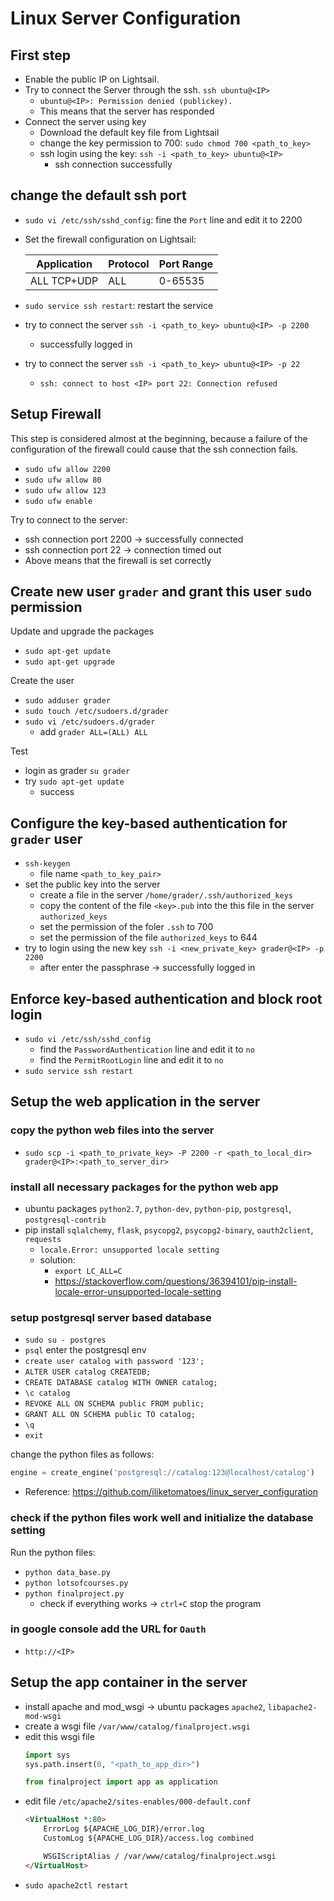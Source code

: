 # Linux Server Configuration

## First step
* Enable the public IP on Lightsail.
* Try to connect the Server through the ssh. `ssh ubuntu@<IP>`
    * `ubuntu@<IP>: Permission denied (publickey).`
    * This means that the server has responded
* Connect the server using key
    * Download the default key file from Lightsail
    * change the key permission to 700: `sudo chmod 700 <path_to_key>`
    * ssh login using the key: `ssh -i <path_to_key> ubuntu@<IP>`
        * ssh connection successfully

## change the default ssh port
* `sudo vi /etc/ssh/sshd_config`: fine the `Port` line and edit it to 2200
* Set the firewall configuration on Lightsail:
    
    |Application|Protocol|Port Range|
    |---|---|---|
    |ALL TCP+UDP|ALL|0-65535|

* `sudo service ssh restart`: restart the service
* try to connect the server `ssh -i <path_to_key> ubuntu@<IP> -p 2200`
    * successfully logged in
* try to connect the server `ssh -i <path_to_key> ubuntu@<IP> -p 22`
    * `ssh: connect to host <IP> port 22: Connection refused`

## Setup Firewall

This step is considered almost at the beginning, because a failure of the configuration of the firewall could cause that the ssh connection fails.

* `sudo ufw allow 2200`
* `sudo ufw allow 80`
* `sudo ufw allow 123`
* `sudo ufw enable`

Try to connect to the server:
* ssh connection port 2200 -> successfully connected
* ssh connection port 22 -> connection timed out
* Above means that the firewall is set correctly

## Create new user `grader` and grant this user `sudo` permission
Update and upgrade the packages
* `sudo apt-get update`
* `sudo apt-get upgrade`

Create the user
* `sudo adduser grader`
* `sudo touch /etc/sudoers.d/grader`
* `sudo vi /etc/sudoers.d/grader`
    * add `grader ALL=(ALL) ALL`

Test
* login as grader `su grader`
* try `sudo apt-get update`
    * success

## Configure the key-based authentication for `grader` user
* `ssh-keygen`
    * file name `<path_to_key_pair>`
* set the public key into the server
    * create a file in the server `/home/grader/.ssh/authorized_keys`
    * copy the content of the file `<key>.pub` into the this file in the server `authorized_keys`
    * set the permission of the foler `.ssh` to 700
    * set the permission of the file `authorized_keys` to 644
* try to login using the new key `ssh -i <new_private_key> grader@<IP> -p 2200`
    * after enter the passphrase -> successfully logged in

## Enforce key-based authentication and block root login
* `sudo vi /etc/ssh/sshd_config`
    * find the `PasswordAuthentication` line and edit it to `no`
    * find the `PermitRootLogin` line and edit it to `no`
* `sudo service ssh restart`

## Setup the web application in the server
### copy the python web files into the server
* `sudo scp -i <path_to_private_key> -P 2200 -r <path_to_local_dir> grader@<IP>:<path_to_server_dir>`

### install all necessary packages for the python web app
* ubuntu packages `python2.7`, `python-dev`, `python-pip`, `postgresql`, `postgresql-contrib`
* pip install `sqlalchemy`, `flask`, `psycopg2`, `psycopg2-binary`, `oauth2client`, `requests`
    * `locale.Error: unsupported locale setting`
    * solution: 
        * `export LC_ALL=C`
        * https://stackoverflow.com/questions/36394101/pip-install-locale-error-unsupported-locale-setting

### setup postgresql server based database
* `sudo su - postgres`
* `psql` enter the postgresql env
* `create user catalog with password '123';`
* `ALTER USER catalog CREATEDB;`
* `CREATE DATABASE catalog WITH OWNER catalog;`
* `\c catalog`
* `REVOKE ALL ON SCHEMA public FROM public;`
* `GRANT ALL ON SCHEMA public TO catalog;`
* `\q`
* `exit`

change the python files as follows:

```python
engine = create_engine('postgresql://catalog:123@localhost/catalog')
```

* Reference: https://github.com/iliketomatoes/linux_server_configuration

### check if the python files work well and initialize the database setting
Run the python files:
* `python data_base.py`
* `python lotsofcourses.py`
* `python finalproject.py`
    * check if everything works -> `ctrl+C` stop the program

### in google console add the URL for `Oauth`
* `http://<IP>`

## Setup the app container in the server
* install apache and mod_wsgi -> ubuntu packages `apache2`, `libapache2-mod-wsgi`
* create a wsgi file `/var/www/catalog/finalproject.wsgi`
* edit this wsgi file
    ```python
    import sys
    sys.path.insert(0, "<path_to_app_dir>")

    from finalproject import app as application
    ```
* edit file `/etc/apache2/sites-enables/000-default.conf`
    ```html
    <VirtualHost *:80>
        ErrorLog ${APACHE_LOG_DIR}/error.log
        CustomLog ${APACHE_LOG_DIR}/access.log combined

        WSGIScriptAlias / /var/www/catalog/finalproject.wsgi
    </VirtualHost>
    ```
* `sudo apache2ctl restart`
